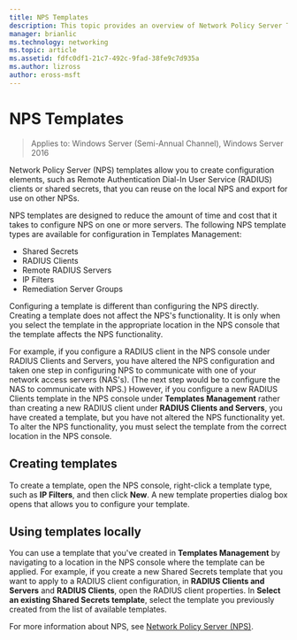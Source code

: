 ```yaml
---
title: NPS Templates
description: This topic provides an overview of Network Policy Server Templates in Windows Server 2016.
manager: brianlic
ms.technology: networking
ms.topic: article
ms.assetid: fdfc0df1-21c7-492c-9fad-38fe9c7d935a
ms.author: lizross
author: eross-msft
---
```


# NPS Templates

>Applies to: Windows Server (Semi-Annual Channel), Windows Server 2016

Network Policy Server \(NPS\) templates allow you to create configuration elements, such as Remote Authentication Dial-In User Service \(RADIUS\) clients or shared secrets, that you can reuse on the local NPS and export for use on other NPSs.

NPS templates are designed to reduce the amount of time and cost that it takes to configure NPS on one or more servers. The following NPS template types are available for configuration in Templates Management:

- Shared Secrets
- RADIUS Clients
- Remote RADIUS Servers
- IP Filters
- Remediation Server Groups

Configuring a template is different than configuring the NPS directly. Creating a template does not affect the NPS's functionality. It is only when you select the template in the appropriate location in the NPS console that the template affects the NPS functionality.

For example, if you configure a RADIUS client in the NPS console under RADIUS Clients and Servers, you have altered the NPS configuration and taken one step in configuring NPS to communicate with one of your network access servers \(NAS's\). \(The next step would be to configure the NAS to communicate with NPS.\) However, if you configure a new RADIUS Clients template in the NPS console under **Templates Management** rather than creating a new RADIUS client under **RADIUS Clients and Servers**, you have created a template, but you have not altered the NPS functionality yet. To alter the NPS functionality, you must select the template from the correct location in the NPS console.

## Creating templates

To create a template, open the NPS console, right-click a template type, such as **IP Filters**, and then click **New**. A new template properties dialog box opens that allows you to configure your template.

## Using templates locally

You can use a template that you've created in **Templates Management** by navigating to a location in the NPS console where the template can be applied. For example, if you create a new Shared Secrets template that you want to apply to a RADIUS client configuration, in **RADIUS Clients and Servers** and **RADIUS Clients**, open the RADIUS client properties. In **Select an existing Shared Secrets template**, select the template you previously created from the list of available templates.

For more information about NPS, see [Network Policy Server (NPS)](nps-top.md).
